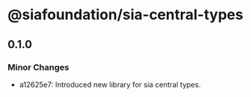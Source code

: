 # @siafoundation/sia-central-types

## 0.1.0

### Minor Changes

- a12625e7: Introduced new library for sia central types.
